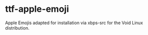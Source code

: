 # ttf-apple-emoji
Apple Emojis adapted for installation via xbps-src for the Void Linux distribution.
